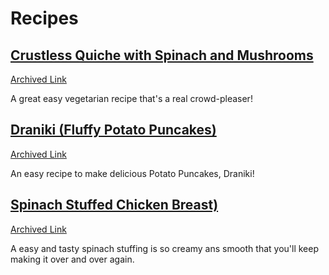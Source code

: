 # Recipes

## [Crustless Quiche with Spinach and Mushrooms](https://www.themediterraneandish.com/mushroom-spinach-crustless-quiche/)
[Archived Link](https://web.archive.org/web/20240802010738/https://www.themediterraneandish.com/mushroom-spinach-crustless-quiche/)

A great easy vegetarian recipe that's a real crowd-pleaser!

## [Draniki (Fluffy Potato Puncakes)](https://natashaskitchen.com/meat-stuffed-potato-pancakes/)
[Archived Link](https://web.archive.org/web/20240527195757/https://natashaskitchen.com/meat-stuffed-potato-pancakes/)

An easy recipe to make delicious Potato Puncakes, Draniki!

## [Spinach Stuffed Chicken Breast)](https://cooktoria.com/spinach-stuffed-chicken-breast/)
[Archived Link](https://web.archive.org/web/20240226183955/https://cooktoria.com/spinach-stuffed-chicken-breast/)

A easy and tasty spinach stuffing is so creamy ans smooth that you'll keep making it over and over again.
